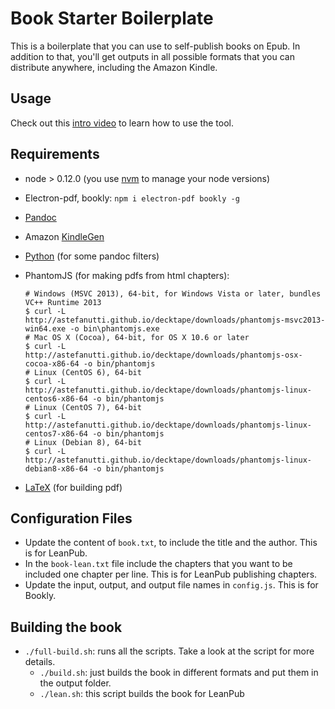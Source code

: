 # Book Starter Boilerplate

This is a boilerplate that you can use to self-publish books on Epub. In addition to that, you'll get outputs in all possible formats that you can distribute anywhere, including the Amazon Kindle.

## Usage

Check out this [intro video](https://www.youtube.com/watch?v=raPP4A-1gF4&feature=youtu.be) to learn how to use the tool.

## Requirements

- node > 0.12.0 (you use [nvm](https://github.com/creationix/nvm) to manage your node versions)

- Electron-pdf, bookly: `npm i electron-pdf bookly -g`

- [Pandoc](http://pandoc.org/installing.html)

- Amazon [KindleGen](https://www.amazon.com/gp/feature.html?docId=1000765211)

- [Python](https://github.com/yyuu/pyenv) (for some pandoc filters)

- PhantomJS (for making pdfs from html chapters):

    ```
    # Windows (MSVC 2013), 64-bit, for Windows Vista or later, bundles VC++ Runtime 2013
    $ curl -L http://astefanutti.github.io/decktape/downloads/phantomjs-msvc2013-win64.exe -o bin\phantomjs.exe
    # Mac OS X (Cocoa), 64-bit, for OS X 10.6 or later
    $ curl -L http://astefanutti.github.io/decktape/downloads/phantomjs-osx-cocoa-x86-64 -o bin/phantomjs
    # Linux (CentOS 6), 64-bit
    $ curl -L http://astefanutti.github.io/decktape/downloads/phantomjs-linux-centos6-x86-64 -o bin/phantomjs
    # Linux (CentOS 7), 64-bit
    $ curl -L http://astefanutti.github.io/decktape/downloads/phantomjs-linux-centos7-x86-64 -o bin/phantomjs
    # Linux (Debian 8), 64-bit
    $ curl -L http://astefanutti.github.io/decktape/downloads/phantomjs-linux-debian8-x86-64 -o bin/phantomjs
    ```

- [LaTeX](http://miktex.org/download) (for building pdf)


## Configuration Files

- Update the content of `book.txt`, to include the title and the author. This is for LeanPub.
- In the `book-lean.txt` file include the chapters that you want to be included one chapter per line. This is for LeanPub publishing chapters.
- Update the input, output, and output file names in `config.js`. This is for Bookly.

## Building the book

- `./full-build.sh`: runs all the scripts. Take a look at the script for more details.
    - `./build.sh`: just builds the book in different formats and put them in the output folder.
    - `./lean.sh`: this script builds the book for LeanPub
